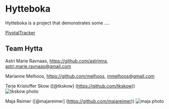 # Hytteboka

Hytteboka is a project that demonstrates some ....

[PivotalTracker](https://www.pivotaltracker.com/s/projects/1193870)

## Team Hytta

Astri Marie Ravnaas, https://github.com/astrimra, astri.marie.ravnaas@gmail.com

Marianne Melhoos, https://github.com/melhoos, mmelhoos@gmail.com

Terje Kristoffer Skow ([@tkskow] (https://github.com/tkskow))
![tkskow photo](https://avatars2.githubusercontent.com/u/3807482?v=2&s=140)

Maja Reimer ([@majareimer] (https://github.com/majareimer))
![maja photo](https://scontent-a-pao.xx.fbcdn.net/hphotos-xap1/v/t1.0-9/1622814_10154144142580564_3104623380927123602_n.jpg?oh=d6aac8c0ed1578831c6b53b1b7d5928e&oe=54A9E96B)
